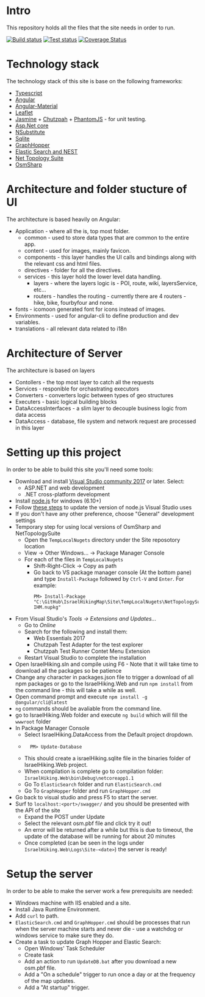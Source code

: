 # Intro
This repository holds all the files that the site needs in order to run.

[![Build status](https://ci.appveyor.com/api/projects/status/38up550uh57s8khw/branch/master?svg=true)](https://ci.appveyor.com/project/HarelM/site/branch/master)
[![Test status](http://teststatusbadge.azurewebsites.net/api/status/HarelM/site)](https://ci.appveyor.com/project/HarelM/site)
[![Coverage Status](https://coveralls.io/repos/github/IsraelHikingMap/Site/badge.svg?branch=master)](https://coveralls.io/github/IsraelHikingMap/Site?branch=master)

# Technology stack
The technology stack of this site is base on the following frameworks:
* [Typescript](http://www.typescriptlang.org/)
* [Angular](https://angular.io/)
* [Angular-Material](https://material.angular.io/)
* [Leaflet](http://leafletjs.com/)
* [Jasmine](http://jasmine.github.io/) + [Chutzpah](https://chutzpah.codeplex.com/) + [PhantomJS](http://phantomjs.org/) - for unit testing.
* [Asp.Net core](https://docs.microsoft.com/en-us/aspnet/core/)
* [NSubstitute](http://nsubstitute.github.io/)
* [Sqlite](https://www.sqlite.org/)
* [GraphHopper](https://graphhopper.com/)
* [Elastic Search and NEST](https://www.elastic.co/)
* [Net Topology Suite](https://github.com/NetTopologySuite/NetTopologySuite)
* [OsmSharp](http://www.osmsharp.com/)


# Architecture and folder stucture of UI
The architecture is based heavily on Angular:
* Application - where all the is, top most folder.
  * common - used to store data types that are common to the entire app.
  * content - used for images, mainly favicon.
  * components - this layer handles the UI calls and bindings along with the relevant css and html files.
  * directives - folder for all the directives.
  * services - this layer hold the lower level data handling.
    * layers - where the layers logic is - POI, route, wiki, layersService, etc...
    * routers - handles the routing - currently there are 4 routers - hike, bike, fourbyfour and none.
* fonts - icomoon generated font for icons instead of images.
* Environments - used for angular-cli to define production and dev variables.
* translations - all relevant data related to i18n
 
# Architecture of Server
The architecture is based on layers
* Contollers - the top most layer to catch all the requests
* Services - responible for orchastrating executors
* Converters - converters logic between types of geo structures
* Executers - basic logical building blocks 
* DataAccessInterfaces - a slim layer to decouple business logic from data access
* DataAccess - database, file system and network request are processed in this layer

# Setting up this project
In order to be able to build this site you'll need some tools:

* Download and install [Visual Studio community 2017](https://www.visualstudio.com/downloads) or later. Select:
  * ASP.NET and web development
  * .NET cross-platform development
* Install [node.js](https://nodejs.org/en/) for windows (6.10+)
* Follow [these steps](http://stackoverflow.com/questions/43849585/update-node-version-in-visual-studio-2017) to update the version of node.js Visual Studio uses
* If you don't have any other preference, choose "General" development settings
* Temporary step for using local versions of OsmSharp and NetTopologySuite
  * Open the `TempLocalNugets` directory under the Site reposotory location
  * View &rarr; Other Windows... &rarr; Package Manager Console
  * For each of the files in `TempLocalNugets`
    * Shift-Right-Click &rarr; Copy as path
    * Go back to VS package manager console (At the bottom pane) and type `Install-Package` followed by `Ctrl-V` and `Enter`. For example:
      ```
      PM> Install-Package "C:\GitHub\IsraelHikingMap\Site\TempLocalNugets\NetTopologySuite.IO.1.15.0-IHM.nupkg"
      ```
* From Visual Studio's _Tools &rarr; Extensions and Updates..._ 
  * Go to _Online_
  * Search for the following and install them: 
    * Web Essentials 2017
    * Chutzpah Test Adapter for the test explorer
    * Chutzpah Test Runner Contet Menu Extension
  * Restart Visual Studio to complete the installation
* Open IsraelHiking.sln and compile using F6 - Note that it will take time to download all the packages so be patience
* Change any character in packages.json file to trigger a download of all npm packages or go to the IsraelHiking.Web and run `npm install` from the command line - this will take a while as well.
* Open command prompt and execute `npm install -g @angular/cli@latest`
* `ng` commands should be avaliable from the command line.
* go to IsraelHiking.Web folder and execute `ng build` which will fill the `wwwroot` folder 
* In Package Manager Console
  * Select IsraelHiking.DataAccess from the Default project dropdown.
  * ```
      PM> Update-Database
      ```
  * This should create a israelHiking.sqlite file in the binaries folder of IsraelHiking.Web project.
  * When compilation is complete go to compilation folder: `IsraelHiking.Web\bin\Debug\netcoreapp1.1`
  * Go To `ElasticSearch` folder and run `ElasticSearch.cmd`
  * Go To `GraphHopper` folder and run `GraphHopper.cmd`
* Go back to visual studio and press F5 to start the server.
* Surf to `localhost:<port>/swagger/` and you should be presented with the API of the site
  * Expand the POST under Update
  * Select the relevant osm.pbf file and click try it out!
  * An error will be returned after a while but this is due to timeout, the update of the database will be running for about 20 minutes
  * Once completed (can be seen in the logs under `IsraelHiking.Web\Logs\Site-<date>`) the server is ready!

# Setup the server
In order to be able to make the server work a few prerequisits are needed:
* Windows machine with IIS enabled and a site.
* Install Java Runtime Environment.
* Add `curl` to path.
* `ElasticSearch.cmd` and `GraphHopper.cmd` should be processes that run when the server machine starts and never die - use a watchdog or windows service to make sure they do.
* Create a task to update Graph Hopper and Elastic Search:
  * Open Windows' Task Scheduler
  * Create task
  * Add an action to run `UpdateDB.bat` after you download a new osm.pbf file.
  * Add a "On a schedule" trigger to run once a day or at the frequency of the map updates.
  * Add a "At startup" trigger.

